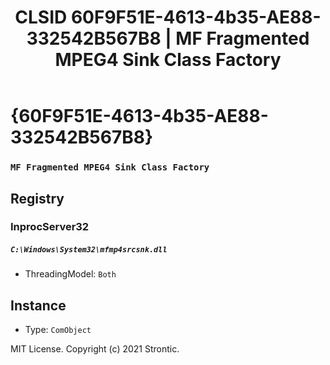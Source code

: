 ﻿---
title: "CLSID 60F9F51E-4613-4b35-AE88-332542B567B8 | MF Fragmented MPEG4 Sink Class Factory"
excerpt: What is COM-Object CLSID 60F9F51E-4613-4b35-AE88-332542B567B8?
---

# {60F9F51E-4613-4b35-AE88-332542B567B8}

### `MF Fragmented MPEG4 Sink Class Factory`

## Registry


### InprocServer32

##### `C:\Windows\System32\mfmp4srcsnk.dll`
* ThreadingModel: `Both`

## Instance

* Type: `ComObject`

MIT License. Copyright (c) 2021 Strontic.



